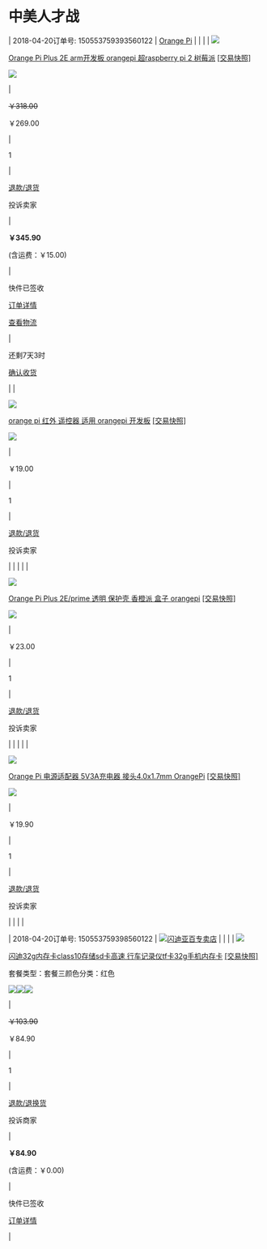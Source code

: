 # 中美人才战
| 2018-04-20订单号: 150553759393560122 | [Orange Pi](https://store.taobao.com/shop/view_shop.htm?user_number_id=734650578 "Orange Pi") | [](https://amos.alicdn.com/getcid.aw?v=3&groupid=0&s=1&charset=utf-8&uid=%E6%B7%B1%E5%9C%B3%E5%B8%82%E8%BF%85%E9%BE%99%E8%BD%AF%E4%BB%B6&site=cntaobao&fromid=cntaobaonoman798 "点此可以直接和卖家交流选好的宝贝，或相互交流网购体验，还支持语音视频噢。") | [](https://buyertrade.taobao.com/trade/itemlist/list_bought_items.htm?spm=a1z02.1.a2109.d1000368.32be782dRXskVC&nekot=1470211439694### "分享")[](https://trade.taobao.com/trade/memo/update_buy_memo.htm?bizOrderId=150553759393560122&buyerId=2643562201&user_type=0&pageNum=1&auctionTitle=null&daetBegin=null&dateEnd=null&commentStatus=null&sellerNick=null&auctionStatus=null&isArchive=false&logisticsService=null&visibility=true "编辑标记信息，仅自己可见") |
| 
[![](https://img.alicdn.com/bao/uploaded/i4/734650578/TB2M69ZtFXXXXatXpXXXXXXXXXX_!!734650578.jpg_80x80.jpg)](https://item.taobao.com/item.htm?id=531880721728&_u=q2ep33mp72e8)

[Orange Pi Plus 2E arm开发板 orangepi 超raspberry pi 2 树莓派](https://item.taobao.com/item.htm?id=531880721728&_u=q2ep33mp72e8) [\[交易快照\]](https://buyertrade.taobao.com/trade/detail/tradeSnap.htm?tradeID=150553759394560122&snapShot=true)

[![](https://img.alicdn.com/tps/i2/T1S4ysXh8pXXXXXXXX-52-16.png)](http://trade.taobao.com/trade/security/security_card.htm?bizOrderId=150553759394560122 "保障卡")





 | 

~~￥318.00~~

￥269.00



 | 

1



 | 

[退款/退货](https://refund2.taobao.com/dispute/applyRouter.htm?bizOrderId=150553759394560122)

投诉卖家



 | 

**￥345.90**

(含运费：￥15.00)



 | 

快件已签收

[订单详情](https://buyertrade.taobao.com/trade/detail/trade_item_detail.htm?bizOrderId=150553759393560122)

[查看物流](https://wuliu.taobao.com/user/order_detail_new.htm?trade_id=150553759393560122&seller_id=734650578)





 | 

还剩7天3时

[确认收货](https://trade.taobao.com/trade/confirmGoods.htm?biz_order_id=150553759393560122)



 |
| 

[![](https://img.alicdn.com/bao/uploaded/i4/734650578/TB2McEUgMJlpuFjSspjXXcT.pXa_!!734650578.jpg_80x80.jpg)](https://item.taobao.com/item.htm?id=44184341457&_u=q2ep33mp2a1c)

[orange pi 红外 遥控器 适用 orangepi 开发板](https://item.taobao.com/item.htm?id=44184341457&_u=q2ep33mp2a1c) [\[交易快照\]](https://buyertrade.taobao.com/trade/detail/tradeSnap.htm?tradeID=150553759395560122&snapShot=true)

[![](https://img.alicdn.com/tps/i2/T1S4ysXh8pXXXXXXXX-52-16.png)](http://trade.taobao.com/trade/security/security_card.htm?bizOrderId=150553759395560122 "保障卡")





 | 

￥19.00



 | 

1



 | 

[退款/退货](https://refund2.taobao.com/dispute/applyRouter.htm?bizOrderId=150553759395560122)

投诉卖家



 |  |  |  |
| 

[![](https://img.alicdn.com/bao/uploaded/i4/734650578/TB2H3Z5dcCO.eBjSZFzXXaRiVXa_!!734650578.jpg_80x80.jpg)](https://item.taobao.com/item.htm?id=532942625969&_u=q2ep33mp9a1c)

[Orange Pi Plus 2E/prime 透明 保护壳 香橙派 盒子 orangepi](https://item.taobao.com/item.htm?id=532942625969&_u=q2ep33mp9a1c) [\[交易快照\]](https://buyertrade.taobao.com/trade/detail/tradeSnap.htm?tradeID=150553759396560122&snapShot=true)

[![](https://img.alicdn.com/tps/i2/T1S4ysXh8pXXXXXXXX-52-16.png)](http://trade.taobao.com/trade/security/security_card.htm?bizOrderId=150553759396560122 "保障卡")





 | 

￥23.00



 | 

1



 | 

[退款/退货](https://refund2.taobao.com/dispute/applyRouter.htm?bizOrderId=150553759396560122)

投诉卖家



 |  |  |  |
| 

[![](https://img.alicdn.com/bao/uploaded/i2/734650578/TB2ncrztVXXXXcIXXXXXXXXXXXX_!!734650578.jpg_80x80.jpg)](https://item.taobao.com/item.htm?id=42901270573&_u=q2ep33mpf14d)

[Orange Pi 电源适配器 5V3A充电器 接头4.0x1.7mm OrangePi](https://item.taobao.com/item.htm?id=42901270573&_u=q2ep33mpf14d) [\[交易快照\]](https://buyertrade.taobao.com/trade/detail/tradeSnap.htm?tradeID=150553759397560122&snapShot=true)

[![](https://img.alicdn.com/tps/i2/T1S4ysXh8pXXXXXXXX-52-16.png)](http://trade.taobao.com/trade/security/security_card.htm?bizOrderId=150553759397560122 "保障卡")





 | 

￥19.90



 | 

1



 | 

[退款/退货](https://refund2.taobao.com/dispute/applyRouter.htm?bizOrderId=150553759397560122)

投诉卖家



 |  |  |  |

| 2018-04-20订单号: 150553759398560122 | ![](https://gtd.alicdn.com/tps/i2/TB1aJQKFVXXXXamXFXXEDhGGXXX-32-32.png)[闪迪亚百专卖店](https://store.taobao.com/shop/view_shop.htm?user_number_id=2094190888 "闪迪亚百专卖店") | [](https://amos.alicdn.com/getcid.aw?v=3&groupid=0&s=1&charset=utf-8&uid=%E9%97%AA%E8%BF%AA%E4%BA%9A%E7%99%BE%E4%B8%93%E5%8D%96%E5%BA%97&site=cntaobao&fromid=cntaobaonoman798 "点此可以直接和卖家交流选好的宝贝，或相互交流网购体验，还支持语音视频噢。") | [](https://buyertrade.taobao.com/trade/itemlist/list_bought_items.htm?spm=a1z02.1.a2109.d1000368.32be782dRXskVC&nekot=1470211439694### "分享")[](https://trade.taobao.com/trade/memo/update_buy_memo.htm?bizOrderId=150553759398560122&buyerId=2643562201&user_type=0&pageNum=1&auctionTitle=null&daetBegin=null&dateEnd=null&commentStatus=null&sellerNick=null&auctionStatus=null&isArchive=false&logisticsService=null&visibility=true "编辑标记信息，仅自己可见") |
| 
[![](https://img.alicdn.com/bao/uploaded/i4/2094190888/TB2n52kgxHI8KJjy1zbXXaxdpXa_!!2094190888.jpg_80x80.jpg)](https://item.taobao.com/item.htm?id=39451254933&_u=q2ep33mp6c85)

[闪迪32g内存卡class10存储sd卡高速 行车记录仪tf卡32g手机内存卡](https://item.taobao.com/item.htm?id=39451254933&_u=q2ep33mp6c85) [\[交易快照\]](https://buyertrade.taobao.com/trade/detail/tradeSnap.htm?tradeID=150553759398560122&snapShot=true)

套餐类型：套餐三颜色分类：红色

[![](https://img.alicdn.com/tps/i3/T1Vyl6FCBlXXaSQP_X-16-16.png)](https://pages.tmall.com/wow/seller/act/seven-day "七天退换")[![](https://img.alicdn.com/tps/TB1PDB6IVXXXXaVaXXXXXXXXXXX.png)](https://www.taobao.com/go/act/315/xfzbz_rsms.php?ad_id=&am_id=130011830696bce9eda3&cm_id=&pm_id= "如实描述")[![](https://img.alicdn.com/tps/i2/T1SyeXFpliXXaSQP_X-16-16.png)](https://www.tmall.com/wow/portal/act/bzj?spm=a220o.1000855.0.0.qUbfVM "正品保证")





 | 

~~￥103.90~~

￥84.90



 | 

1



 | 

[退款/退换货](https://refund2.tmall.com/dispute/applyRouter.htm?bizOrderId=150553759398560122)

投诉商家



 | 

**￥84.90**

(含运费：￥0.00)



 | 

快件已签收

[订单详情](https://trade.tmall.com/detail/orderDetail.htm?bizOrderId=150553759398560122)

  





 |